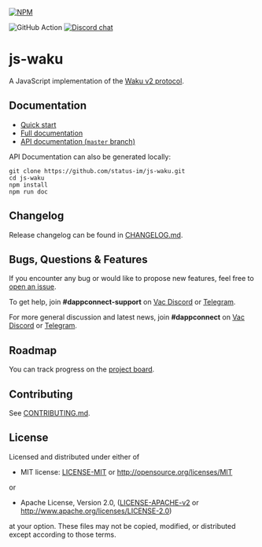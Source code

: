[![NPM](https://nodei.co/npm/js-waku.png)](https://npmjs.org/package/js-waku)

![GitHub Action](https://img.shields.io/github/workflow/status/status-im/js-waku/CI)
[![Discord chat](https://img.shields.io/discord/864066763682218004.svg?logo=discord&colorB=7289DA)](https://discord.gg/j5pGbn7MHZ)

# js-waku

A JavaScript implementation of the [Waku v2 protocol](https://rfc.vac.dev/spec/10/).

## Documentation

- [Quick start](https://docs.dappconnect.dev/docs/quick_start/)
- [Full documentation](https://docs.dappconnect.dev/)
- [API documentation (`master` branch)](https://status-im.github.io/js-waku/docs/)

API Documentation can also be generated locally:

```shell
git clone https://github.com/status-im/js-waku.git
cd js-waku
npm install
npm run doc
```

## Changelog

Release changelog can be found in [CHANGELOG.md](https://github.com/status-im/js-waku/blob/master/CHANGELOG.md).

## Bugs, Questions & Features

If you encounter any bug or would like to propose new features, feel free to [open an issue](https://github.com/status-im/js-waku/issues/new/).

To get help, join **#dappconnect-support** on [Vac Discord](https://discord.gg/j5pGbn7MHZ) or [Telegram](https://t.me/dappconnectsupport).

For more general discussion and latest news, join **#dappconnect** on [Vac Discord](https://discord.gg/9DgykdmpZ6) or [Telegram](https://t.me/dappconnect).

## Roadmap

You can track progress on the [project board](https://github.com/status-im/js-waku/projects/1).

## Contributing

See [CONTRIBUTING.md](https://github.com/status-im/js-waku/blob/master/CONTRIBUTING.md).

## License
Licensed and distributed under either of

* MIT license: [LICENSE-MIT](LICENSE-MIT) or http://opensource.org/licenses/MIT

or

* Apache License, Version 2.0, ([LICENSE-APACHE-v2](LICENSE-APACHE-v2) or http://www.apache.org/licenses/LICENSE-2.0)

at your option. These files may not be copied, modified, or distributed except according to those terms.
